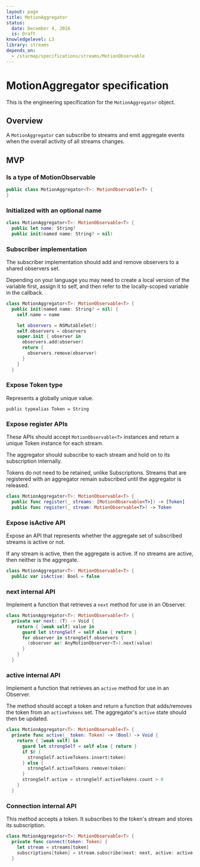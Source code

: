```yaml
---
layout: page
title: MotionAggregator
status:
  date: December 4, 2016
  is: Draft
knowledgelevel: L3
library: streams
depends_on:
  - /starmap/specifications/streams/MotionObservable
---
```


# MotionAggregator specification

This is the engineering specification for the `MotionAggregator` object.

## Overview

A `MotionAggregator` can subscribe to streams and emit aggregate events when the overall activity
of all streams changes.

## MVP

### Is a type of MotionObservable

```swift
public class MotionAggregator<T>: MotionObservable<T> {
}
```

### Initialized with an optional name

```swift
class MotionAggregator<T>: MotionObservable<T> {
  public let name: String?
  public init(named name: String? = nil)
```

### Subscriber implementation

The subscriber implementation should add and remove observers to a shared observers set.

Depending on your language you may need to create a local version of the variable first, assign it
to self, and then refer to the locally-scoped variable in the callback.

```swift
class MotionAggregator<T>: MotionObservable<T> {
  public init(named name: String? = nil) {
    self.name = name

    let observers = NSMutableSet()
    self.observers = observers
    super.init { observer in
      observers.add(observer)
      return {
        observers.remove(observer)
      }
    }
  }
```

### Expose Token type

Represents a globally unique value.

```
public typealias Token = String
```

### Expose register APIs

These APIs should accept `MotionObservable<T>` instances and return a unique Token instance for
each stream.

The aggregator should subscribe to each stream and hold on to its subscription internally.

Tokens do not need to be retained, unlike Subscriptions. Streams that are registered with an
aggregator remain subscribed until the aggregator is released.

```swift
class MotionAggregator<T>: MotionObservable<T> {
  public func register(_ streams: [MotionObservable<T>]) -> [Token]
  public func register(_ stream: MotionObservable<T>) -> Token
```

### Expose isActive API

Expose an API that represents whether the aggregate set of subscribed streams is active or not.

If any stream is active, then the aggregate is active. If no streams are active, then neither is the
aggregate.

```swift
class MotionAggregator<T>: MotionObservable<T> {
  public var isActive: Bool = false
```

### next internal API

Implement a function that retrieves a `next` method for use in an Observer.

```swift
class MotionAggregator<T>: MotionObservable<T> {
  private var next: (T) -> Void {
    return { [weak self] value in
      guard let strongSelf = self else { return }
      for observer in strongSelf.observers {
        (observer as! AnyMotionObserver<T>).next(value)
      }
    }
  }
```

### active internal API

Implement a function that retrieves an `active` method for use in an Observer.

The method should accept a token and return a function that adds/removes the token from an
`activeTokens` set. The aggregator's `active` state should then be updated.

```swift
class MotionAggregator<T>: MotionObservable<T> {
  private func active(_ token: Token) -> (Bool) -> Void {
    return { [weak self] in
      guard let strongSelf = self else { return }
      if $0 {
        strongSelf.activeTokens.insert(token)
      } else {
        strongSelf.activeTokens.remove(token)
      }
      strongSelf.active = strongSelf.activeTokens.count > 0
    }
  }
```

### Connection internal API

This method accepts a token. It subscribes to the token's stream and stores its subscription.

```swift
class MotionAggregator<T>: MotionObservable<T> {
  private func connect(token: Token) {
    let stream = streams[token]
    subscriptions[token] = stream.subscribe(next: next, active: active(token))
  }
```
